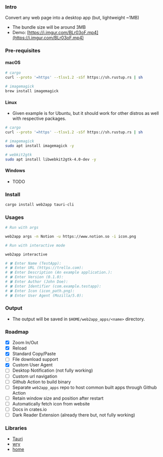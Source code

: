 ### Intro

Convert any web page into a desktop app (but, lightweight ~1MB)

- The bundle size will be around 3MB
- Demo: [https://i.imgur.com/BLr03oF.mp4](https://i.imgur.com/BLr03oF.mp4)

### Pre-requisites

#### macOS

```sh
# cargo
curl --proto '=https' --tlsv1.2 -sSf https://sh.rustup.rs | sh

# imagemagick
brew install imagemagick
```

#### Linux 

- Given example is for Ubuntu, but it should work for other distros as well with respective packages.

```sh
# cargo
curl --proto '=https' --tlsv1.2 -sSf https://sh.rustup.rs | sh

# imagemagick
sudo apt install imagemagick -y

# webkit2gtk
sudo apt install libwebkit2gtk-4.0-dev -y
```

#### Windows

- TODO

### Install

```sh
cargo install web2app tauri-cli
```

### Usages 

```sh
# Run with args

web2app args -n Notion -u https://www.notion.so -i icon.png
```

```sh
# Run with interactive mode

web2app interactive

# 🍀 Enter Name (TestApp):
# 🍀 Enter URL (https://trello.com):
# 🍀 Enter Description (An example application.):
# 🍀 Enter Version (0.1.0):
# 🍀 Enter Author (John Doe):
# 🍀 Enter Identifier (com.example.testapp):
# 🍀 Enter Icon (icon_path.png):
# 🍀 Enter User Agent (Mozilla/5.0):
```

### Output

- The output will be saved in `$HOME/web2app_apps/<name>` directory.

### Roadmap

- [x] Zoom In/Out
- [x] Reload
- [x] Standard Copy/Paste
- [ ] File download support
- [x] Custom User Agent
- [ ] Desktop Notification (not fully working)
- [ ] Custom url navigation
- [ ] Github Action to build binary
- [ ] Separate `web2app_apps` repo to host common built apps through Github Action
- [ ] Retain window size and position after restart
- [ ] Automatically fetch icon from website
- [ ] Docs in crates.io
- [ ] Dark Reader Extension (already there but, not fully working)

### Libraries

- [Tauri](https://github.com/tauri-apps/tauri)
- [wry](https://github.com/tauri-apps/wry)
- [home](https://github.com/brson/home)
